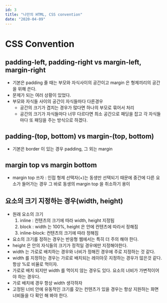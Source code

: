 ```yaml
---
id: 3
title: "나만의 HTML, CSS convention"
date: "2020-04-09"
---
```


# CSS Convention

## padding-left, padding-right vs margin-left, margin-right

- 기본은 padding 줄 때는 부모와 자식사이의 공간이고 margin 은 형제끼리의 공간을 위해 쓴다.
- 문제가 되는 여러 상황이 있었다.
- 부모와 자식들 사이의 공간이 자식들마다 다른경우
    - 공간의 크기가 겹치는 경우가 많다면 하나의 부모로 묶어서 처리
    - 공간의 크기가 자식들마다 너무 다르다면 최소 공간으로 패딩을 잡고 각 자식들마다 또 패딩을 주는 방식으로 하겠다.

## padding-(top, bottom) vs margin-(top, bottom)

- 기본은 border 이 있는 경우 padding, 그 외는 margin

## margin top vs margin bottom

- margin top 쓰자 : 인접 형제 선택자(+)는 동생만 선택되기 때문에 중간에 다른 요소가 들어가는 경우 그 바로 동생의 margin top 을 취소하기 용이

## 요소의 크기 지정하는 경우(width, height)

- 원래 요소의 크기
    1. inline : 컨텐츠의 크기에 따라 width, height 지정됨
    2. block : width 는 100%, height 은 안에 컨텐츠에 따라서 정해짐
    3. inline-block: 컨텐츠의 크기에 따라 정해짐 
- 요소의 크기를 정하는 경우는 반응형 웹에서는 특히 더 주의 해야 한다.
- height 은 안의 자식들의 크기가 정적일 경우에만 지정해야한다.
- width 는 가로로 배치하는 경우와 너비가 정해진 경우에 주로 지정하는 것 같다.
- width 를 지정하는 경우는 가로로 배치되는 레이아웃 지정하는 경우가 많은것 같다. 항상 %로 비율로 먹이자.
- 가로로 배치 되지만 width 를 먹이지 않는 경우도 있다. 요소의 너비가 가변적이어야 하는 경우다.
- 가로 배치에 경우 항상 width 생각하자
- 고정된 너비 안에 유동적인 크기를 갖는 컨텐츠가 있을 경우는 항상 지원하는 화면 너비들을 다 확인 해 봐야 한다.